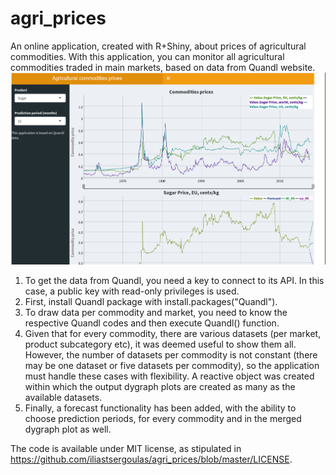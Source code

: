 # agri_prices
An online application, created with R+Shiny, about prices of agricultural commodities. With this application, you can monitor all agricultural commodities traded in main markets, based on data from Quandl website. 
![Alt text](screenshot.png?raw=true "Prices of agricultural commodities - agristats.eu")

1. To get the data from Quandl, you need a key to connect to its API. In this case, a public key with read-only privileges is used.
2. First, install Quandl package with install.packages("Quandl").
3. To draw data per commodity and market, you need to know the respective Quandl codes and then execute Quandl() function.
4. Given that for every commodity, there are various datasets (per market, product subcategory etc), it was deemed useful to show them all. However, the number of datasets per commodity is not constant (there may be one dataset or five datasets per commodity), so the application must handle these cases with flexibility. A reactive object was created within which the output dygraph plots are created as many as the available datasets.
5. Finally, a forecast functionality has been added, with the ability to choose prediction periods, for every commodity and in the merged dygraph plot as well.

The code is available under MIT license, as stipulated in https://github.com/iliastsergoulas/agri_prices/blob/master/LICENSE.